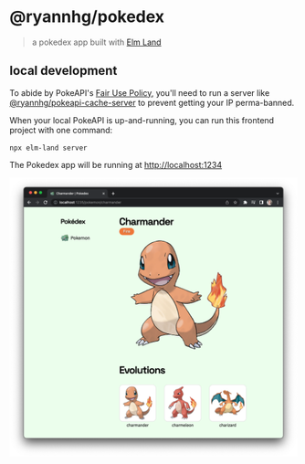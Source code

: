 # @ryannhg/pokedex
> a pokedex app built with [Elm Land](https://elm.land)

## local development

To abide by PokeAPI's [Fair Use Policy](https://pokeapi.co/docs/v2#fairuse), you'll need to run a server like [@ryannhg/pokeapi-cache-server](https://github.com/ryannhg/pokeapi-cache-server) to prevent getting your IP perma-banned.

When your local PokeAPI is up-and-running, you can run this frontend project with one command:

```
npx elm-land server
```

The Pokedex app will be running at [http://localhost:1234](http://localhost:1234)

![a screenshot of the pokedex on charmander](./screenshot.png)
